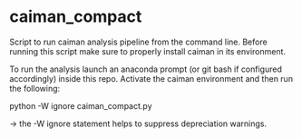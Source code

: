 # caiman_compact
Script to run caiman analysis pipeline from the command line.
Before running this script make sure to properly install caiman in its environment.

To run the analysis launch an anaconda prompt (or git bash if configured accordingly)
inside this repo. Activate the caiman environment and then run the following:

python -W ignore caiman_compact.py

-> the -W ignore statement helps to suppress depreciation warnings.

